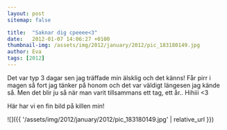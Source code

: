 ```yaml
---
layout: post
sitemap: false

title:  "Saknar dig cpeeee<3"
date:   2012-01-07 14:06:27 +0100
thumbnail-img: /assets/img/2012/january/2012/pic_183180149.jpg
author: Eva
tags: [2012]
---
```


Det var typ 3 dagar sen jag träffade min älsklig och det känns! Får pirr i magen så fort jag tänker på honom och det var väldigt längesen jag kände så. Men det blir ju så när man varit tillsammans ett tag, ett år.. Hihiii <3 

Här har vi en fin bild på killen min!

![]({{ '/assets/img/2012/january/2012/pic_183180149.jpg'  | relative_url }})


